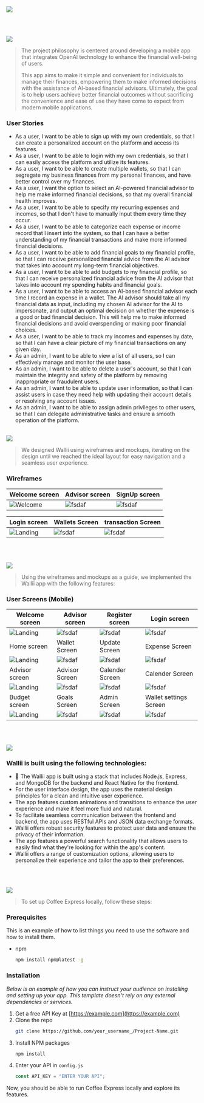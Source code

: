 <img src="./readme/title1.svg"/>

<br><br>

<!-- project philosophy -->
<img src="./readme/title2.svg"/>

> The project philosophy is centered around developing a mobile app that integrates OpenAI technology to enhance the financial well-being of users.
>
> This app aims to make it simple and convenient for individuals to manage their finances, empowering them to make informed decisions with the assistance of AI-based financial advisors. Ultimately, the goal is to help users achieve better financial outcomes without sacrificing the convenience and ease of use they have come to expect from modern mobile applications.

### User Stories

-   As a user, I want to be able to sign up with my own credentials, so that I can create a personalized account on the platform and access its features.
-   As a user, I want to be able to login with my own credentials, so that I can easily access the platform and utilize its features.
-   As a user, I want to be able to create multiple wallets, so that I can segregate my business finances from my personal finances, and have better control over my finances.
-   As a user, I want the option to select an AI-powered financial advisor to help me make informed financial decisions, so that my overall financial health improves.
-   As a user, I want to be able to specify my recurring expenses and incomes, so that I don't have to manually input them every time they occur.
-   As a user, I want to be able to categorize each expense or income record that I insert into the system, so that I can have a better understanding of my financial transactions and make more informed financial decisions.
-   As a user, I want to be able to add financial goals to my financial profile, so that I can receive personalized financial advice from the AI advisor that takes into account my long-term financial objectives.
-   As a user, I want to be able to add budgets to my financial profile, so that I can receive personalized financial advice from the AI advisor that takes into account my spending habits and financial goals.
-   As a user, I want to be able to access an AI-based financial advisor each time I record an expense in a wallet. The AI advisor should take all my financial data as input, including my chosen AI advisor for the AI to impersonate, and output an optimal decision on whether the expense is a good or bad financial decision. This will help me to make informed financial decisions and avoid overspending or making poor financial choices.
-   As a user, I want to be able to track my incomes and expenses by date, so that I can have a clear picture of my financial transactions on any given day.
- As an admin, I want to be able to view a list of all users, so I can effectively manage and monitor the user base.
- As an admin, I want to be able to delete a user's account, so that I can maintain the integrity and safety of the platform by removing inappropriate or fraudulent users.
- As an admin, I want to be able to update user information, so that I can assist users in case they need help with updating their account details or resolving any account issues.
- As an admin, I want to be able to assign admin privileges to other users, so that I can delegate administrative tasks and ensure a smooth operation of the platform.
<br><br>

<!-- Prototyping -->
<img src="./readme/title3.svg"/>

> We designed Wallii using wireframes and mockups, iterating on the design until we reached the ideal layout for easy navigation and a seamless user experience.

### Wireframes

| Welcome screen                              | Advisor screen                              | SignUp screen                               |
| ------------------------------------------- | ------------------------------------------- | ------------------------------------------- |
| ![Welcome](./readme/wireframes/welcome.png) | ![fsdaf](./readme/wireframes/register1.png) | ![fsdaf](./readme/wireframes/register2.png) |

| Login screen                              | Wallets Screen                            | transaction Screen                       |
| ----------------------------------------- | ----------------------------------------- | ---------------------------------------- |
| ![Landing](./readme/wireframes/login.png) | ![fsdaf](./readme/wireframes/landing.png) | ![fsdaf](./readme/wireframes/wallet.png) |

<br><br>

<!-- Implementation -->
<img src="./readme/title4.svg"/>

> Using the wireframes and mockups as a guide, we implemented the Wallii app with the following features:

### User Screens (Mobile)

| Welcome screen                              | Advisor screen                         | Register screen                          | Login screen                          |
| ----------------------------------------- | --------------------------------------- | --------------------------------------- | --------------------------------------- |
| ![Landing](./readme/implementation/welcome.PNG) | ![fsdaf](./readme/implementation/advisor.PNG) | ![fsdaf](./readme/implementation/register.PNG) | ![fsdaf](./readme/implementation/login.PNG) |
| Home screen                               | Wallet Screen                             | Update Screen                            | Expense Screen                         |
| ![Landing](./readme/implementation/home.PNG) | ![fsdaf](./readme/implementation/wallet.PNG) | ![fsdaf](./readme/implementation/add_income.PNG) | ![fsdaf](./readme/implementation/add_expense.PNG) |
| Advisor screen                               | Advisor Screen                             | Calender Screen                            | Calender Screen                         |
| ![Landing](./readme/implementation/bad_advisor.jpg) | ![fsdaf](./readme/implementation/good_advisor.PNG) | ![fsdaf](./readme/implementation/calender1.PNG) | ![fsdaf](./readme/implementation/calender2.PNG) |
| Budget screen                               | Goals Screen                             | Admin Screen                            | Wallet settings Screen                         |
| ![Landing](./readme/implementation/Budget.PNG) | ![fsdaf](./readme/implementation/goals.PNG) | ![fsdaf](./readme/implementation/admin.PNG) | ![fsdaf](./readme/implementation/Wallet_settings.PNG) |


<br><br>

<!-- Tech stack -->
<img src="./readme/title5.svg"/>

### Wallii is built using the following technologies:

-   🚨 The Wallii app is built using a stack that includes Node.js, Express, and MongoDB for the backend and React Native for the frontend.
-   For the user interface design, the app uses the material design principles for a clean and intuitive user experience.
-   The app features custom animations and transitions to enhance the user experience and make it feel more fluid and natural.
-    To facilitate seamless communication between the frontend and backend, the app uses RESTful APIs and JSON data exchange formats.
-   Wallii offers robust security features to protect user data and ensure the privacy of their information.
-   The app features a powerful search functionality that allows users to easily find what they're looking for within the app's content.
-   Wallii offers a range of customization options, allowing users to personalize their experience and tailor the app to their preferences.

<br><br>

<!-- How to run -->
<img src="./readme/title6.svg"/>

> To set up Coffee Express locally, follow these steps:

### Prerequisites

This is an example of how to list things you need to use the software and how to install them.

-   npm
    ```sh
    npm install npm@latest -g
    ```

### Installation

_Below is an example of how you can instruct your audience on installing and setting up your app. This template doesn't rely on any external dependencies or services._

1. Get a free API Key at [https://example.com](https://example.com)
2. Clone the repo
    ```sh
    git clone https://github.com/your_username_/Project-Name.git
    ```
3. Install NPM packages
    ```sh
    npm install
    ```
4. Enter your API in `config.js`
    ```js
    const API_KEY = "ENTER YOUR API";
    ```

Now, you should be able to run Coffee Express locally and explore its features.
